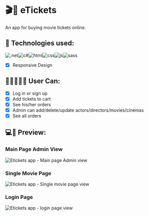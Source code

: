 # 🎬🍿 eTickets
An app for buying movie tickets online.

## 🚀 Technologies used:
<img src="https://img.shields.io/badge/.NET-512BD4?style=for-the-badge&logo=dotnet&logoColor=white" alt=".net" /><img src="https://img.shields.io/badge/C%23-239120?style=for-the-badge&logo=c-sharp&logoColor=white" alt="c#" /><img src="https://img.shields.io/badge/HTML5-E34F26?style=for-the-badge&logo=html5&logoColor=white" alt="html" /><img src="https://img.shields.io/badge/CSS3-1572B6?style=for-the-badge&logo=css3&logoColor=white" alt="css" /><img src="https://img.shields.io/badge/JavaScript-323330?style=for-the-badge&logo=javascript&logoColor=F7DF1E" alt="js" /><img src="https://img.shields.io/badge/Sass-CC6699?style=for-the-badge&logo=sass&logoColor=white" alt="sass" />

- [x] Responsive Design

## 👩🏿👨🏽‍🦱 User Can:

- [x] Log in or sign up
- [x] Add tickets to cart
- [x] See his/her orders
- [x] Admin can add/delete/update actors/directors/movies/cinemas
- [x] See all orders

## 💻📱 Preview:
### Main Page Admin View
<img src="https://i.ibb.co/7JwjhtP/e-Tickets-Admin-View.jpg" alt="Etickets app - Main page Admin view" />

### Single Movie Page
<img src="https://i.ibb.co/TW331bX/e-Tickets-Movie.jpg" alt="Etickets app - Single movie page view" />

### Login Page
<img src="https://i.ibb.co/Fwg0DFj/e-Tickets-Login.jpg" alt="Etickets app - login page view" />
